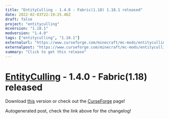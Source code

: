 ```yaml
---
title: "EntityCulling - 1.4.0 - Fabric(1.18) 1.18.1 released"
date: 2022-02-03T22:19:25.46Z
draft: false
project: "entityculling"
mcversion: "1.18.1"
modversion: "1.4.0"
tags: ["entityculling", "1.18.1"]
externalurl: "https://www.curseforge.com/minecraft/mc-mods/entityculling/files/3635674"
externalpost: "https://www.curseforge.com/minecraft/mc-mods/entityculling/files/3635674"
summary: "Click to get this release"
---
```

# [EntityCulling](/project/entityculling) - 1.4.0 - Fabric(1.18) released
Download [this](https://www.curseforge.com/minecraft/mc-mods/entityculling/files/3635674) version or check out the [CurseForge](https://www.curseforge.com/minecraft/mc-mods/entityculling) page!

Autogenerated post, check the link above for the changelog!
